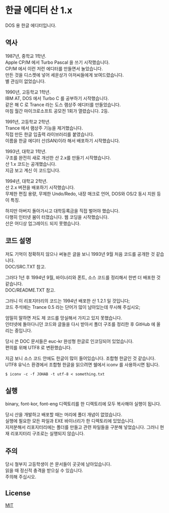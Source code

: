 # 한글 에디터 산 1.x

DOS 용 한글 에디터입니다.

## 역사

1987년, 중학교 1학년.  
Apple CP/M 에서 Turbo Pascal 을 쓰기 시작했습니다.  
CP/M 에서 이런 저런 에디터를 만들면서 놀았습니다.  
만든 것을 디스켓에 넣어 세운상가 아저씨들에게 보여드렸습니다.  
별 관심이 없었습니다.  


1990년, 고등학교 1학년.  
IBM AT, DOS 에서 Turbo C 를 공부하기 시작했습니다.  
같은 해 C 로 Trance 라는 도스 램상주 에디터를 만들었습니다.  
마침 월간 마이크로소프트 공모전 1회가 열렸습니다. 2등.

1991년, 고등학교 2학년.  
Trance 에서 램상주 기능을 제거했습니다.  
직접 만든 한글 입출력 라이브러리를 붙였습니다.  
이름을 한글 에디터 산(SAN)이라 해서 배포하기 시작했습니다.

1993년, 대학교 1학년.  
구조를 완전히 새로 개선한 산 2.x를 만들기 시작했습니다.  
산 1.x 코드는 공개했습니다.  
지금 보고 계신 이 코드입니다.

1994년, 대학교 2학년.  
산 2.x 버젼을 배포하기 시작했습니다.  
무제한 편집 용량, 무제한 Undo/Redo, 내장 매크로 언어, DOS와 OS/2 동시 지원 등이 특징.  

하지만 아버지 돌아가시고 대학등록금을 직접 벌어야 했습니다.  
다행히 인터넷 붐이 터졌습니다. 웹 코딩을 시작했습니다.   
산은 어디상 업그레이드 되지 못했습니다.

## 코드 설명

저도 기억이 정확하지 않으나 써놓은 글을 보니 1993년 9월 처음 코드를 공개한 것 같습니다.  
DOC/SRC.TXT 참고.

그러다 1년 후 1994년 9월, 바이너리와 폰트, 소스 코드를 정리해서 한번 더 배포한 것 같습니다.  
DOC/README.TXT 참고.

그러니 이 리포지터리의 코드는 1994년 배포한 산 1.2.1 일 것입니다;  
코드 주석에는 Trance 0.5 라는 단어가 많이 남아있는데 무시해 주십시오;

엄밀히 말하면 저도 제 코드를 망실해서 가지고 있지 못했습니다.  
인터넷에 돌아다니던 코드와 글들을 다시 받아서 폴더 구조를 정리한 후 GitHub 에 올리는 중입니다.

당시 쓴 DOC 문서들은 euc-kr 완성형 한글로 인코딩되어 있었습니다.  
편의를 위해 UTF8 로 변환했습니다.

지금 보니 소스 코드 안에도 한글이 많이 들어있습니다. 조합형 한글인 것 같습니다.  
UTF8 유닉스 환경에서 조합형 한글을 읽으려면 쉘에서 iconv 를 사용하시면 됩니다.

    $ iconv -c -f JOHAB -t utf-8 < something.txt

## 실행

binary, font-kor, font-eng 디렉토리를 한 디렉토리에 모두 복사해야 실행이 됩니다.

당시 산을 개발하고 배포할 때는 머리에 폴더 개념이 없었습니다.  
실행에 필요한 모든 파일과 EXE 바이너리가 한 디렉토리에 있었습니다.  
지저분해서 리포지터리에는 폴더를 만들고 관련 파일들을 구분해 넣었습니다.
그러니 현재 리포지터리 구조로는 실행되지 않습니다.

## 주의

당시 철부지 고등학생이 쓴 문서들이 곳곳에 남아있습니다.  
읽을 때 정신적 충격을 받으실 수 있습니다.  
주의해 주십시오.

## License

[MIT](LICENSE)
